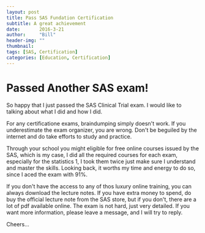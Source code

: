 ```yaml
---
layout: post
title: Pass SAS Fundation Certification
subtitle: A great achievement
date:       2016-3-21
author:     "Bill"
header-img: ""
thumbnail: 
tags: [SAS, Certification]
categories: [Education, Certification]
---
```


# Passed Another SAS exam!

So happy that I just passed the SAS Clinical Trial exam. 
I would like to talking about what I did and how I did. 

For any certificatione exams, braindumping simply doesn't work. If you underestimate the exam organizer, you are wrong. Don't be beguiled by the internet and do take efforts to study and practice.

Through your school you might eligible for free online courses issued by the SAS, which is my case, I did all the required courses for each exam, especially for the statistics 1, I took them twice just make sure I understand and master the skills. 
Looking back, it worths my time and energy to do so, since I aced the exam with 91%.

If you don't have the access to any of thos luxury online training, you can always download the lecture notes. If you have extra money to spend, do buy the official lecture note from the SAS store, but if you don't, there are a lot of pdf available online.
The exam is not hard, just very detailed. If you want more information, please leave a  message, and I will try to reply.

Cheers... 